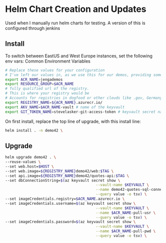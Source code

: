 # Helm Chart Creation and Updates

Used when I manually run helm charts for testing. A version of this is configured through jenkins

## Install
To switch between EastUS and West Europe instances, set the following env vars:
 Common Environment Variables
```sh
# Replace these values for your configuration
# I've left our values in, as we use this for our demos, providing some examples
export ACR_NAME=jengademos
export RESOURCE_GROUP=$ACR_NAME
# fully qualified url of the registry. 
# This is where your registry would be
# Accounts for registries in dogfood or other clouds like .gov, Germany and China
export REGISTRY_NAME=${ACR_NAME}.azurecr.io/ 
export AKV_NAME=$ACR_NAME-vault # name of the keyvault
export GIT_TOKEN_NAME=stevelasker-git-access-token # keyvault secret name
```

On first install, replace the top line of upgrade, with this install line:
```sh
helm install . -n demo42 \
```
## Upgrade
```sh
helm upgrade demo42 . \
--reuse-values \
--set web.host=$HOST \
--set web.image=${REGISTRY_NAME}demo42/web:$TAG \
--set api.image=${REGISTRY_NAME}demo42/quotes-api:$TAG \
--set dbConnectionString=$(az keyvault secret show \
                                         --vault-name $KEYVAULT \
                                         --name demo42-quotes-sql-connectionstring-eastus \
                                         --query value -o tsv) \
--set imageCredentials.registry=$ACR_NAME.azurecr.io \
--set imageCredentials.username=$(az keyvault secret show \
                                         --vault-name $KEYVAULT \
                                         --name $ACR_NAME-pull-usr \
                                         --query value -o tsv) \
--set imageCredentials.password=$(az keyvault secret show \
                                         --vault-name $KEYVAULT \
                                         --name $ACR_NAME-pull-pwd \
                                         --query value -o tsv) \
```
